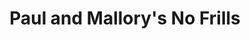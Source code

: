 ---
title: "Paul and Mallory's No Frills"
url: /waterloo/paul-and-mallorys-no-frills/
shop: supermarket
---